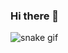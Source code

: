 ### Hi there 👋
![snake gif](https://github.com/YOUR_USERNAME/YOUR_USERNAME/blob/output/github-contribution-grid-snake.gif)
